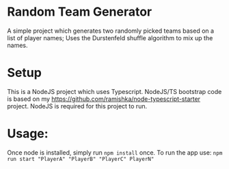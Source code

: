 # Random Team Generator
A simple project which generates two randomly picked teams based on a list of player names;
Uses the Durstenfeld shuffle algorithm to mix up the names.

# Setup
This is a NodeJS project which uses Typescript. NodeJS/TS bootstrap code is based on my https://github.com/ramishka/node-typescript-starter project.
NodeJS is required for this project to run.

# Usage: 
Once node is installed, simply run ```npm install``` once. 
To run the app use: 
```npm run start "PlayerA" "PlayerB" "PlayerC" PlayerN"```